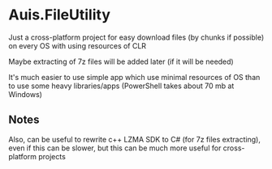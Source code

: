﻿# Auis.FileUtility

Just a cross-platform project for easy download files (by chunks if possible) on every OS with using resources of CLR

Maybe extracting of 7z files will be added later (if it will be needed)

It's much easier to use simple app which use minimal resources of OS than to use some heavy libraries/apps (PowerShell takes about 70 mb at Windows)

## Notes

Also, can be useful to rewrite c++ LZMA SDK to C# (for 7z files extracting), even if this can be slower, but this can be much more useful for cross-platform projects
